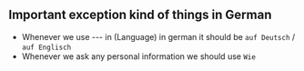 ## Important exception kind of things in German

- Whenever we use --- in (Language) in german it should be `auf Deutsch` / `auf Englisch`
- Whenever we ask any personal information we should use `Wie`